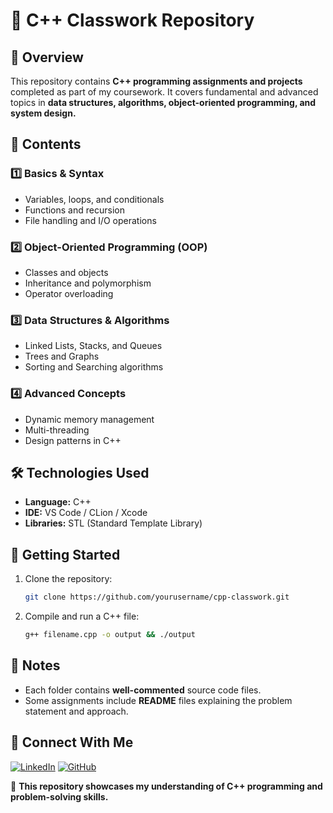 # 📌 C++ Classwork Repository

## 📖 Overview
This repository contains **C++ programming assignments and projects** completed as part of my coursework. It covers fundamental and advanced topics in **data structures, algorithms, object-oriented programming, and system design.**

## 📂 Contents
### **1️⃣ Basics & Syntax**
- Variables, loops, and conditionals
- Functions and recursion
- File handling and I/O operations

### **2️⃣ Object-Oriented Programming (OOP)**
- Classes and objects
- Inheritance and polymorphism
- Operator overloading

### **3️⃣ Data Structures & Algorithms**
- Linked Lists, Stacks, and Queues
- Trees and Graphs
- Sorting and Searching algorithms

### **4️⃣ Advanced Concepts**
- Dynamic memory management
- Multi-threading
- Design patterns in C++

## 🛠 Technologies Used
- **Language:** C++
- **IDE:** VS Code / CLion / Xcode
- **Libraries:** STL (Standard Template Library)

## 🚀 Getting Started
1. Clone the repository:
   ```sh
   git clone https://github.com/yourusername/cpp-classwork.git
   ```
2. Compile and run a C++ file:
   ```sh
   g++ filename.cpp -o output && ./output
   ```

## 📌 Notes
- Each folder contains **well-commented** source code files.
- Some assignments include **README** files explaining the problem statement and approach.


## 🔗 Connect With Me
[![LinkedIn](https://img.shields.io/badge/LinkedIn-Profile-blue?logo=linkedin)](www.linkedin.com/in/charlotte-baker-764529280)
[![GitHub](https://img.shields.io/badge/GitHub-Profile-black?logo=github)](https://github.com/charlotterbaker)

📝 **This repository showcases my understanding of C++ programming and problem-solving skills.**
